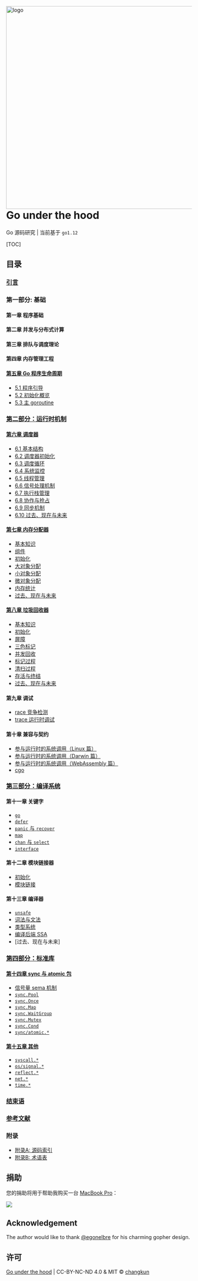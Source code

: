 <img src="book/images/cover.png" alt="logo" height="550" align="right" />

# Go under the hood

Go 源码研究 | 当前基于 `go1.12`

[TOC]

## 目录

### [引言](book/preface.md)

### 第一部分: 基础

#### 第一章 程序基础

<!-- 内存布局？ -->

#### 第二章 并发与分布式计算

<!-- - [3.1 并发] -->

#### 第三章 排队与调度理论

<!-- - [2.1 排队理论引导]()
- [2.2 工作窃取调度](papers/sched/work-steal-sched.md)
- [调度理论](book/4-sched/theory.md) -->

#### 第四章 内存管理工程

<!-- - 垃圾回收统一理论 -->

<!-- CPU 架构与操作系统? -->

<!-- - [Linux 系统调用]
- [Plan 9 汇编](book/appendix/asm.md) -->

#### [第五章 Go 程序生命周期](book/part1basic/ch05boot/readme.md)

- [5.1 程序引导](book/part1basic/ch05boot/boot.md)
- [5.2 初始化概览](book/part1basic/ch05boot/init.md)
- [5.3 主 goroutine](book/part1basic/ch05boot/main.md)

### [第二部分：运行时机制](book/part2runtime/readme.md)

#### [第六章 调度器](book/part2runtime/ch06sched/readme.md)

- [6.1 基本结构](book/part2runtime/ch06sched/basic.md)
- [6.2 调度器初始化](book/part2runtime/ch06sched/init.md)
- [6.3 调度循环](book/part2runtime/ch06sched/exec.md)
- [6.4 系统监控](book/part2runtime/ch06sched/sysmon.md)
- [6.5 线程管理](book/part2runtime/ch06sched/thread.md)
- [6.6 信号处理机制](book/part2runtime/ch06sched/signal.md)
- [6.7 执行栈管理](book/part2runtime/ch06sched/stack.md)
- [6.8 协作与抢占](book/part2runtime/ch06sched/preemptive.md)
- [6.9 同步机制](book/part2runtime/ch06sched/sync.md)
- [6.10 过去、现在与未来](book/part2runtime/ch06sched/history.md)

#### [第七章 内存分配器](book/part2runtime/ch07alloc/readme.md)

- [基本知识](book/part2runtime/ch07alloc/basic.md)
- [组件](book/part2runtime/ch07alloc/component.md)
- [初始化](book/part2runtime/ch07alloc/init.md)
- [大对象分配](book/part2runtime/ch07alloc/largealloc.md)
- [小对象分配](book/part2runtime/ch07alloc/smallalloc.md)
- [微对象分配](book/part2runtime/ch07alloc/tinyalloc.md)
- [内存统计](book/part2runtime/ch07alloc/mstats.md)
- [过去、现在与未来](book/part2runtime/ch07alloc/history.md)

#### [第八章 垃圾回收器](book/part2runtime/ch08GC/readme.md)

- [基本知识](book/part2runtime/ch08GC/basic.md)
- [初始化](book/part2runtime/ch08GC/init.md)
- [屏障](book/part2runtime/ch08GC/barrier.md)
- [三色标记](book/part2runtime/ch08GC/tricolor.md)
- [并发回收](book/part2runtime/ch08GC/concurrent.md)
- [标记过程](book/part2runtime/ch08GC/mark.md)
- [清扫过程](book/part2runtime/ch08GC/sweep.md)
- [存活与终结](book/part2runtime/ch08GC/finalizer.md)
- [过去、现在与未来](book/part2runtime/ch08GC/history.md)

#### 第九章 调试

- [race 竞争检测](book/part2runtime/ch09debug/race.md)
- [trace 运行时调试](book/part2runtime/ch09debug/trace.md)

#### 第十章 兼容与契约

<!-- - [运行时编程综述](gosrc/runtime/README.md) -->

- [参与运行时的系统调用（Linux 篇）](book/part2runtime/ch10abi/syscall-linux.md)
- [参与运行时的系统调用（Darwin 篇）](book/part2runtime/ch10abi/syscall-darwin.md)
- [参与运行时的系统调用（WebAssembly 篇）](book/part2runtime/ch10abi/syscall-wasm.md)
- [cgo](book/part2runtime/ch10abi/cgo.md)

### [第三部分：编译系统](book/part3compile/readme.md)

#### 第十一章 关键字

- [`go`](book/part3compile/ch11keyword/go.md)
- [`defer`](book/part3compile/ch11keyword/defer.md)
- [`panic` 与 `recover`](book/part3compile/ch11keyword/panic.md)
- [`map`](book/part3compile/ch11keyword/map.md)
- [`chan` 与 `select`](book/part3compile/ch11keyword/chan.md)
- [`interface`](book/part3compile/ch11keyword/interface.md)

#### 第十二章 模块链接器

- [初始化](book/part3compile/ch12link/init.md)
- [模块链接](book/part3compile/ch12link/link.md)

#### 第十三章 编译器

- [`unsafe`](book/part3compile/ch13gc/9-unsafe.md)
- [词法与文法](book/part3compile/ch13gc/parse.md)
- [类型系统](book/part3compile/ch13gc/type.md)
- [编译后端 SSA](book/part3compile/ch13gc/ssa.md)
- [过去、现在与未来]

### [第四部分：标准库](book/part4lib/readme.md)

#### [第十四章 sync 与 atomic 包](book/part4lib/ch14sync/readme.md)

- [信号量 sema 机制](book/part4lib/ch14sync/sema.md)
- [`sync.Pool`](book/part4lib/ch14sync/pool.md)
- [`sync.Once`](book/part4lib/ch14sync/once.md)
- [`sync.Map`](book/part4lib/ch14sync/map.md)
- [`sync.WaitGroup`](book/part4lib/ch14sync/waitgroup.md)
- [`sync.Mutex`](book/part4lib/ch14sync/mutex.md)
- [`sync.Cond`](book/part4lib/ch14sync/cond.md)
- [`sync/atomic.*`](book/part4lib/ch14sync/atomic.md)

#### [第十五章 其他](book/part4lib/ch15other/readme.md)

- [`syscall.*`](book/part4lib/ch15other/syscall.md)
- [`os/signal.*`](book/part4lib/ch15other/signal.md)
- [`reflect.*`](book/part4lib/ch15other/reflect.md)
- [`net.*`](book/part4lib/ch15other/net.md)
- [`time.*`](book/part4lib/ch15other/time.md)

### [结束语](book/finalwords.md)

### [参考文献](book/bibliography.md)

### 附录

- [附录A: 源码索引](book/appendix/index.md)
- [附录B: 术语表](book/appendix/glossary.md)

## 捐助

您的捐助将用于帮助我购买一台 [MacBook Pro](https://www.apple.com/de/macbook-pro/)：

[![](https://img.shields.io/badge/%E6%8D%90%E5%8A%A9-PayPal-104098.svg?style=popout-square&logo=PayPal)](https://www.paypal.me/ouchangkun/4.99eur)

## Acknowledgement

The author would like to thank [@egonelbre](https://github.com/egonelbre/gophers) for his charming gopher design.

## 许可

[Go under the hood](https://github.com/changkun/go-under-the-hood) | CC-BY-NC-ND 4.0 & MIT &copy; [changkun](https://changkun.de)
